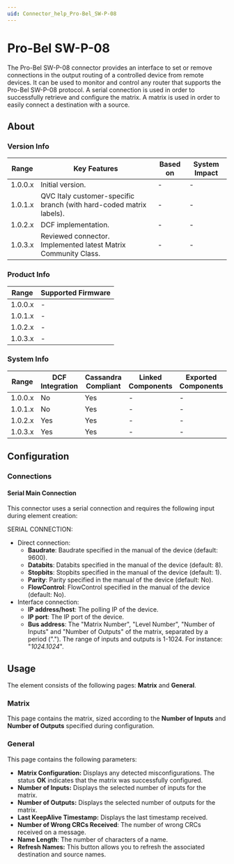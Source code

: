 ```yaml
---
uid: Connector_help_Pro-Bel_SW-P-08
---
```


# Pro-Bel SW-P-08

The Pro-Bel SW-P-08 connector provides an interface to set or remove connections in the output routing of a controlled device from remote devices. It can be used to monitor and control any router that supports the Pro-Bel SW-P-08 protocol. A serial connection is used in order to successfully retrieve and configure the matrix. A matrix is used in order to easily connect a destination with a source.

## About

### Version Info

| **Range** | **Key Features**                                                    | **Based on** | **System Impact** |
|-----------|---------------------------------------------------------------------|--------------|-------------------|
| 1.0.0.x   | Initial version.                                                    | \-           | \-                |
| 1.0.1.x   | QVC Italy customer-specific branch (with hard-coded matrix labels). | \-           | \-                |
| 1.0.2.x   | DCF implementation.                                                 | \-           | \-                |
| 1.0.3.x   | Reviewed connector. Implemented latest Matrix Community Class.      | \-           | \-                |

### Product Info

| Range     | Supported Firmware     |
|-----------|------------------------|
| 1.0.0.x   | \-                     |
| 1.0.1.x   | \-                     |
| 1.0.2.x   | \-                     |
| 1.0.3.x   | \-                     |

### System Info

| Range     | DCF Integration     | Cassandra Compliant     | Linked Components     | Exported Components     |
|-----------|---------------------|-------------------------|-----------------------|-------------------------|
| 1.0.0.x   | No                  | Yes                     | \-                    | \-                      |
| 1.0.1.x   | No                  | Yes                     | \-                    | \-                      |
| 1.0.2.x   | Yes                 | Yes                     | \-                    | \-                      |
| 1.0.3.x   | Yes                 | Yes                     | \-                    | \-                      |

## Configuration

### Connections

#### Serial Main Connection

This connector uses a serial connection and requires the following input during element creation:

SERIAL CONNECTION:

- Direct connection:
  - **Baudrate**: Baudrate specified in the manual of the device (default: 9600).
  - **Databits**: Databits specified in the manual of the device (default: 8).
  - **Stopbits**: Stopbits specified in the manual of the device (default: 1).
  - **Parity**: Parity specified in the manual of the device (default: No).
  - **FlowControl**: FlowControl specified in the manual of the device (default: No).
- Interface connection:
  - **IP address/host**: The polling IP of the device.
  - **IP port**: The IP port of the device.
  - **Bus address**: The "Matrix Number", "Level Number", "Number of Inputs" and "Number of Outputs" of the matrix, separated by a period ("."). The range of inputs and outputs is 1-1024. For instance: "*1024.1024*".

## Usage

The element consists of the following pages: **Matrix** and **General**.

### Matrix

This page contains the matrix, sized according to the **Number of Inputs** and **Number of Outputs** specified during configuration.

### General

This page contains the following parameters:

- **Matrix Configuration:** Displays any detected misconfigurations. The status **OK** indicates that the matrix was successfully configured.
- **Number of Inputs:** Displays the selected number of inputs for the matrix.
- **Number of Outputs:** Displays the selected number of outputs for the matrix.
- **Last KeepAlive Timestamp:** Displays the last timestamp received.
- **Number of Wrong CRCs Received**: The number of wrong CRCs received on a message.
- **Name Length**: The number of characters of a name.
- **Refresh Names:** This button allows you to refresh the associated destination and source names.
